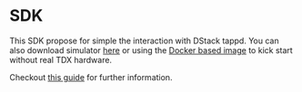 # SDK

This SDK propose for simple the interaction with DStack tappd. You can also download simulator [here](https://github.com/Leechael/tappd-simulator/releases) or using the [Docker based image](https://hub.docker.com/r/phalanetwork/tappd-simulator) to kick start without real TDX hardware.

Checkout [this guide](https://docs.phala.network/references/hackathon-guides/ethglobal-bangkok) for further information.